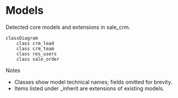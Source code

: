 # Models

Detected core models and extensions in sale_crm.

```mermaid
classDiagram
    class crm_lead
    class crm_team
    class res_users
    class sale_order
```

Notes
- Classes show model technical names; fields omitted for brevity.
- Items listed under _inherit are extensions of existing models.
